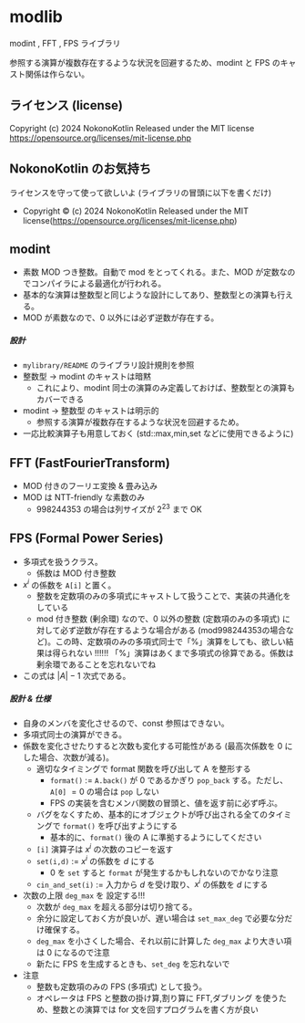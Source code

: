# modlib

modint , FFT , FPS ライブラリ

参照する演算が複数存在するような状況を回避するため、modint と FPS のキャスト関係は作らない。


## ライセンス (license)
Copyright (c) 2024 NokonoKotlin
Released under the MIT license
https://opensource.org/licenses/mit-license.php


## NokonoKotlin のお気持ち
ライセンスを守って使って欲しいよ (ライブラリの冒頭に以下を書くだけ)
- Copyright ©️ (c) 2024 NokonoKotlin Released under the MIT license(https://opensource.org/licenses/mit-license.php)

## modint

- 素数 MOD つき整数。自動で mod をとってくれる。また、MOD が定数なのでコンパイラによる最適化が行われる。
- 基本的な演算は整数型と同じような設計にしてあり、整数型との演算も行える。
- MOD が素数なので、$0$ 以外には必ず逆数が存在する。
##### 設計
- `mylibrary/README` のライブラリ設計規則を参照
- 整数型 -> modint のキャストは暗黙
    - これにより、modint 同士の演算のみ定義しておけば、整数型との演算もカバーできる
- modint -> 整数型 のキャストは明示的
    - 参照する演算が複数存在するような状況を回避するため。
- 一応比較演算子も用意しておく (std::max,min,set などに使用できるように)
  

## FFT (FastFourierTransform)
- MOD 付きのフーリエ変換 & 畳み込み
- MOD は NTT-friendly な素数のみ
    - $998244353$ の場合は列サイズが $2^{23}$  まで OK




## FPS (Formal Power Series)
- 多項式を扱うクラス。
    - 係数は MOD 付き整数
- $x^i$ の係数を `A[i]` と置く。
    - 整数を定数項のみの多項式にキャストして扱うことで、実装の共通化をしている
    - mod 付き整数 (剰余環) なので、$0$ 以外の整数 (定数項のみの多項式) に対して必ず逆数が存在するような場合がある (mod998244353の場合など)。この時、定数項のみの多項式同士で「%」演算をしても、欲しい結果は得られない !!!!!! 「%」演算はあくまで多項式の徐算である。係数は剰余環であることを忘れないでね
- この式は $|A|-1$ 次式である。
    
##### 設計 & 仕様
- 自身のメンバを変化させるので、const 参照はできない。
- 多項式同士の演算ができる。
- 係数を変化させたりすると次数も変化する可能性がある (最高次係数を 0 にした場合、次数が減る)。
    - 適切なタイミングで format 関数を呼び出して A を整形する
        - `format()` := `A.back()` が $0$ であるかぎり `pop_back` する。ただし、`A[0]` $= 0$ の場合は `pop` しない
        - FPS の実装を含むメンバ関数の冒頭と、値を返す前に必ず呼ぶ。
    - バグをなくすため、基本的にオブジェクトが呼び出される全てのタイミングで `format()` を呼び出すようにする
        - 基本的に、`format()` 後の A に準拠するようにしてください
    - `[i]` 演算子は $x^i$ の次数のコピーを返す
    - `set(i,d)` := $x^i$ の係数を $d$ にする 
        - $0$ を `set` すると `format` が発生するかもしれないのでかなり注意
    - `cin_and_set(i)` := 入力から $d$ を受け取り、$x^i$ の係数を $d$ にする 
- 次数の上限 `deg_max` を 設定する!!!
    - 次数が `deg_max` を超える部分は切り捨てる。
    - 余分に設定しておく方が良いが、遅い場合は `set_max_deg` で必要な分だけ確保する。
    - `deg_max` を小さくした場合、それ以前に計算した `deg_max` より大きい項は $0$ になるので注意
    - 新たに FPS を生成するときも、`set_deg` を忘れないで
- 注意
    - 整数も定数項のみの FPS (多項式) として扱う。
    - オペレータは FPS と整数の掛け算,割り算に FFT,ダブリング を使うため、整数との演算では for 文を回すプログラムを書く方が良い

